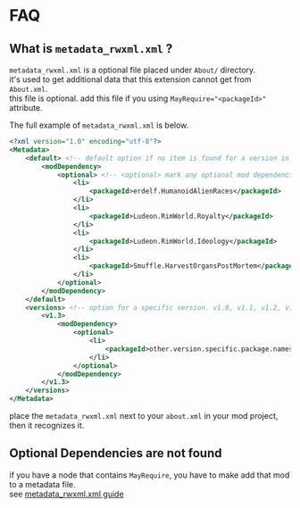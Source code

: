 
# FAQ

## What is `metadata_rwxml.xml` ?

`metadata_rwxml.xml` is a optional file placed under `About/` directory.  
it's used to get additional data that this extension cannot get from `About.xml`.  
this file is optional. add this file if you using `MayRequire="<packageId>"` attribute.

The full example of `metadata_rwxml.xml` is below.

```xml
<?xml version="1.0" encoding="utf-8"?>
<Metadata>
    <default> <!-- default option if no item is found for a version in "versions" -->
        <modDependency>
            <optional> <!-- <optional> mark any optional mod dependencies to be loaded. eg: MayRequire="Ludeon.RimWorld.Royalty" -->
                <li>
                    <packageId>erdelf.HumanoidAlienRaces</packageId>
                </li>
                <li>
                    <packageId>Ludeon.RimWorld.Royalty</packageId>
                </li>
                <li>
                    <packageId>Ludeon.RimWorld.Ideology</packageId>
                </li>
                <li>
                    <packageId>Smuffle.HarvestOrgansPostMortem</packageId>
                </li>
            </optional>
        </modDependency>
    </default>
    <versions> <!-- option for a specific version. v1.0, v1.1, v1.2, v1.3, ... and so on. -->
        <v1.3>
            <modDependency>
                <optional>
                    <li>
                        <packageId>other.version.specific.package.names</packageId>
                    </li>
                </optional>
            </modDependency>
        </v1.3>
    </versions>
</Metadata>
```

place the `metadata_rwxml.xml` next to your `about.xml` in your mod project, then it recognizes it.

## Optional Dependencies are not found

if you have a node that contains `MayRequire`, you have to make add that mod to a metadata file.  
see [metadata_rwxml.xml guide](#using-metadata_rwxml.xml)  
